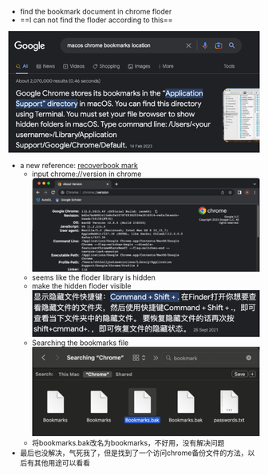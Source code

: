 - find the bookmark document in chrome floder
- ==I can not find the floder according to this==

![image-20230409211559850](./img/image-20230409211559850.png)

- a new reference: [recoverbook mark](https://recoverit.wondershare.com/mac-data-recovery/recover-bookmarks-chrome-mac.html)
  - input  chrome://version in chrome ![image-20230409212047463](./img/image-20230409212047463.png)
  - seems like the floder library is hidden
  - make the hidden floder visible ![image-20230409212304809](./img/image-20230409212304809.png)
  - Searching the bookmarks file![image-20230409212547228](./img/image-20230409212547228.png)
  - 将bookmarks.bak改名为bookmarks，不好用，没有解决问题
- 最后也没解决，气死我了，但是找到了一个访问chrome备份文件的方法，以后有其他用途可以看看
